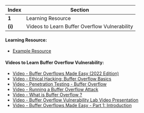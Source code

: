 Index | Section
---   | ---
**1** | Learning Resource
**(i)** | Videos to Learn Buffer Overflow Vulnerability


#### Learning Resource:

  * [Example Resource](https://www.hacksplaining.com/exercises/buffer-overflows)


#### Videos to Learn Buffer Overflow Vulnerability:

  * [Video - Buffer Overflows Made Easy (2022 Edition)](https://www.youtube.com/watch?v=ncBblM920jw&ab_channel=TheCyberMentor)
  * [Video - Ethical Hacking: Buffer Overflow Basics](https://www.youtube.com/watch?v=SOoJcrR4Ijo&ab_channel=NationalConsortiumforMissionCriticalOperations)
  * [Video - Penetration Testing - Buffer Overflow](https://www.youtube.com/watch?v=ix_D1iF6ZbA&ab_channel=TutorialsPoint%28India%29Ltd)
  * [Video - Running a Buffer Overflow Attack](https://www.youtube.com/watch?v=1S0aBV-Waeo&ab_channel=Computerphile)
  * [Video - What is Buffer Overflow ?](https://www.youtube.com/watch?v=X-k7damrmfo&ab_channel=prodigiousMind)
  * [Video - Buffer Overflow Vulnerability Lab Video Presentation](https://www.youtube.com/watch?v=ckCPoqIH9s4&ab_channel=HansKnutson)
  * [Video - Buffer Overflows Made Easy - Part 1: Introduction](https://www.youtube.com/watch?v=qSnPayW6F7U&ab_channel=TheCyberMentor)

